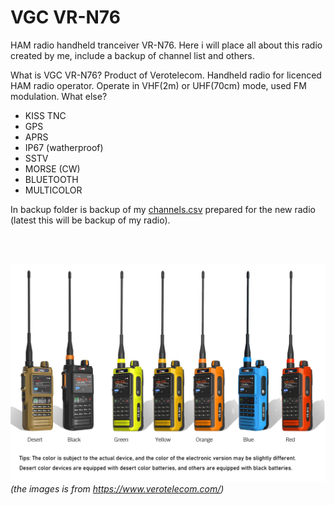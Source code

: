 # VGC VR-N76
HAM radio handheld tranceiver VR-N76. Here i will place all about this radio created by me, include a backup of channel list and others.

What is VGC VR-N76? Product of Verotelecom. Handheld radio for licenced HAM radio operator. Operate in VHF(2m) or UHF(70cm) mode, used FM modulation. What else?

- KISS TNC
- GPS
- APRS
- IP67 (watherproof)
- SSTV
- MORSE (CW)
- BLUETOOTH
- MULTICOLOR

In backup folder is backup of my <a href="backup/channels.csv">channels.csv</a> prepared for the new radio (latest this will be backup of my radio).

<br />
<br />

<img src="/images/radios.jpg"><br />
<i>(the images is from <a href="https://www.verotelecom.com/">https://www.verotelecom.com/</a>)</i>
